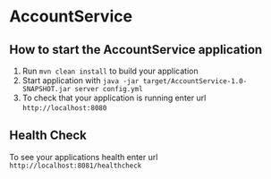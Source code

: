# AccountService

How to start the AccountService application
---

1. Run `mvn clean install` to build your application
1. Start application with `java -jar target/AccountService-1.0-SNAPSHOT.jar server config.yml`
1. To check that your application is running enter url `http://localhost:8080`

Health Check
---

To see your applications health enter url `http://localhost:8081/healthcheck`
